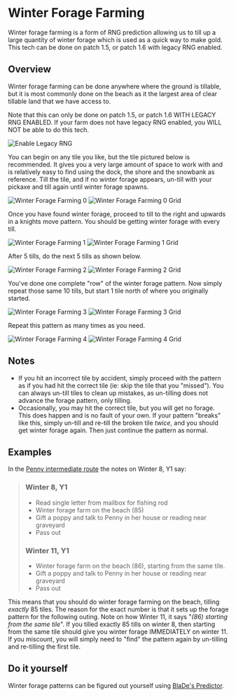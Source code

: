# Winter Forage Farming

Winter forage farming is a form of RNG prediction allowing us to till up a large quantity of winter forage which is used as a quick way to make gold.  This tech can be done on patch 1.5, or patch 1.6 with legacy RNG enabled.

## Overview

Winter forage farming can be done anywhere where the ground is tillable, but it is most commonly done on the beach as it the largest area of clear tillable land that we have access to.

Note that this can only be done on patch 1.5, or patch 1.6 WITH LEGACY RNG ENABLED. If your farm does not have legacy RNG enabled, you WILL NOT be able to do this tech.

![Enable Legacy RNG](../img/legacy_rng.png)

You can begin on any tile you like, but the tile pictured below is recommended. It gives you a very large amount of space to work with and is relatively easy to find using the dock, the shore and the snowbank as reference. Till the tile, and if no winter forage appears, un-till with your pickaxe and till again until winter forage spawns.

![Winter Forage Farming 0](../img/beach_forage_0.png)
![Winter Forage Farming 0 Grid](../img/beach_forage_0_grid.png)

Once you have found winter forage, proceed to till to the right and upwards in a knights move pattern. You should be getting winter forage with every till.

![Winter Forage Farming 1](../img/beach_forage_1.png)
![Winter Forage Farming 1 Grid](../img/beach_forage_1_grid.png)

After 5 tills, do the next 5 tills as shown below.

![Winter Forage Farming 2](../img/beach_forage_2.png)
![Winter Forage Farming 2 Grid](../img/beach_forage_2_grid.png)

You've done one complete "row" of the winter forage pattern. Now simply repeat those same 10 tills, but start 1 tile north of where you originally started.

![Winter Forage Farming 3](../img/beach_forage_3.png)
![Winter Forage Farming 3 Grid](../img/beach_forage_3_grid.png)

Repeat this pattern as many times as you need.

![Winter Forage Farming 4](../img/beach_forage_4.png)
![Winter Forage Farming 4 Grid](../img/beach_forage_4_grid.png)

## Notes
- If you hit an incorrect tile by accident, simply proceed with the pattern as if you had hit the correct tile (ie: skip the tile that you "missed"). You can always un-till tiles to clean up mistakes, as un-tilling does not advance the forage pattern, only tilling.
- Occasionally, you may hit the correct tile, but you will get no forage. This does happen and is no fault of your own. If your pattern "breaks" like this, simply un-till and re-till the broken tile *twice*, and you should get winter forage again. Then just continue the pattern as normal.

## Examples

In the [Penny intermediate route](../routes/penny/stardew_marriage_penny_intermediate.md) the notes on Winter 8, Y1 say:

> ### Winter 8, Y1
> - Read single letter from mailbox for fishing rod
> - Winter forage farm on the beach (85)
> - Gift a poppy and talk to Penny in her house or reading near graveyard
> - Pass out
> 
> ### Winter 11, Y1
> - Winter forage farm on the beach (86), starting from the same tile.
> - Gift a poppy and talk to Penny in her house or reading near graveyard
> - Pass out

This means that you should do winter forage farming on the beach, tilling *exactly* 85 tiles. The reason for the exact number is that it sets up the forage pattern for the following outing.
Note on how Winter 11, it says "_(86) starting from the same tile_". If you tilled exactly 85 tills on winter 8, then starting from the same tile should give you winter forage IMMEDIATELY on winter 11. If you miscount, you will simply need to "find" the pattern again by un-tilling and re-tilling the first tile.

## Do it yourself

Winter forage patterns can be figured out yourself using [BlaDe's Predictor](https://www.nexusmods.com/stardewvalley/mods/6614).
